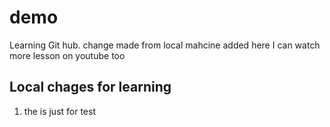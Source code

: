# demo

Learning Git hub. 
change made from local mahcine added here
I can watch more lesson on youtube too 
## Local chages for learning 
1. the is just for test 
